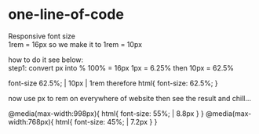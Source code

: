 # one-line-of-code

Responsive font size
<br />
1rem = 16px so we make it to 1rem = 10px 

how to do it see below:
<br />
step1: convert px into % 100% = 16px
1px = 6.25%
then 	10px = 62.5%

font-size 62.5%; | 10px | 1rem 
therefore
html{
font-size: 62.5%;
}

now use px to rem on everywhere of website then see the result and chill...
 
@media(max-width:998px){
html{
font-size: 55%; | 8.8px
}
}
@media(max-width:768px){
html{
font-size: 45%; | 7.2px
}
}
